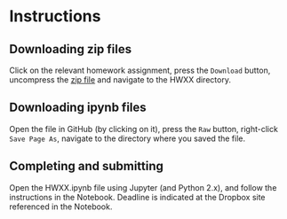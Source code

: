 # Instructions

## Downloading zip files

Click on the relevant homework assignment, 
press the `Download` button, 
uncompress the [zip file](https://en.wikipedia.org/wiki/Zip_(file_format)) 
and navigate to the HWXX directory. 

## Downloading ipynb files 

Open the file in GitHub (by clicking on it), 
press the `Raw` button, 
right-click `Save Page As`, 
navigate to the directory where you saved the file.

## Completing and submitting

Open the HWXX.ipynb file using Jupyter (and Python 2.x), 
and follow the instructions in the Notebook. 
Deadline is indicated at the Dropbox site referenced in the Notebook. 

